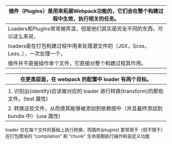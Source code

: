 |插件（Plugins）是用来拓展Webpack功能的，它们会在整个构建过程中生效，执行相关的任务。|
|---|
|Loaders和Plugins常常被弄混，但是他们其实是完全不同的东西，可以这么来说，|
|loaders是在打包构建过程中用来处理源文件的（JSX，Scss，Less..），一次处理一个，|
|插件并不直接操作单个文件，它直接对整个构建过程其作用。|


|在更高层面，在 webpack 的配置中 **loader** 有两个目标。|
|---|
||
|1. 识别出(identify)应该被对应的 loader 进行转换(transform)的那些文件。(test 属性)|
|2. 转换这些文件，从而使其能够被添加到依赖图中（并且最终添加到 bundle 中）(use 属性)|


 loader 仅在每个文件的基础上执行转换，而插件(plugins) 更常用于（但不限于）在打包模块的 “compilation” 和 “chunk” 生命周期执行操作和自定义功能
